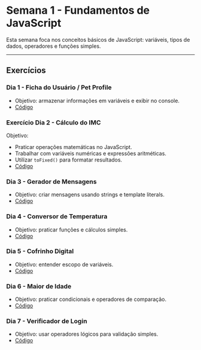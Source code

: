 # Semana 1 - Fundamentos de JavaScript

Esta semana foca nos conceitos básicos de JavaScript: variáveis, tipos de dados, operadores e funções simples.

---

## Exercícios

### Dia 1 - Ficha do Usuário / Pet Profile

- Objetivo: armazenar informações em variáveis e exibir no console.
- [Código](./dia1.js)

### Exercício Dia 2 - Cálculo do IMC

Objetivo:

- Praticar operações matemáticas no JavaScript.
- Trabalhar com variáveis numéricas e expressões aritméticas.
- Utilizar `toFixed()` para formatar resultados.
- [Código](./dia2.js)

### Dia 3 - Gerador de Mensagens

- Objetivo: criar mensagens usando strings e template literals.
- [Código](./dia3.js)

### Dia 4 - Conversor de Temperatura

- Objetivo: praticar funções e cálculos simples.
- [Código](./dia4.js)

### Dia 5 - Cofrinho Digital

- Objetivo: entender escopo de variáveis.
- [Código](./dia5.js)

### Dia 6 - Maior de Idade

- Objetivo: praticar condicionais e operadores de comparação.
- [Código](./dia6.js)

### Dia 7 - Verificador de Login

- Objetivo: usar operadores lógicos para validação simples.
- [Código](./dia7.js)
